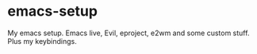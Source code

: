 emacs-setup
===========

My emacs setup.  Emacs live, Evil, eproject, e2wm and some custom stuff.  Plus my keybindings.
